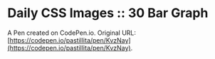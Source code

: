 # Daily CSS Images :: 30 Bar Graph

A Pen created on CodePen.io. Original URL: [https://codepen.io/pastillita/pen/KvzNay](https://codepen.io/pastillita/pen/KvzNay).

